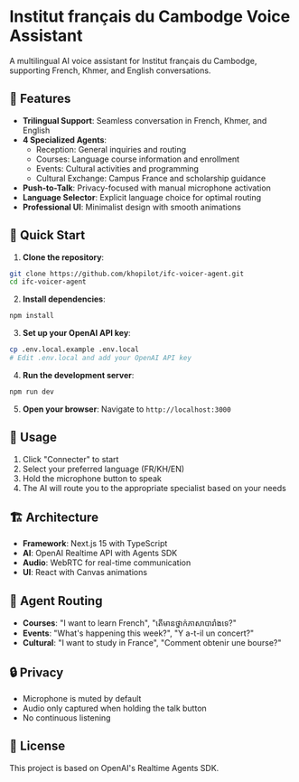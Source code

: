 # Institut français du Cambodge Voice Assistant

A multilingual AI voice assistant for Institut français du Cambodge, supporting French, Khmer, and English conversations.

## 🌟 Features

- **Trilingual Support**: Seamless conversation in French, Khmer, and English
- **4 Specialized Agents**:
  - Reception: General inquiries and routing
  - Courses: Language course information and enrollment
  - Events: Cultural activities and programming
  - Cultural Exchange: Campus France and scholarship guidance
- **Push-to-Talk**: Privacy-focused with manual microphone activation
- **Language Selector**: Explicit language choice for optimal routing
- **Professional UI**: Minimalist design with smooth animations

## 🚀 Quick Start

1. **Clone the repository**:
```bash
git clone https://github.com/khopilot/ifc-voicer-agent.git
cd ifc-voicer-agent
```

2. **Install dependencies**:
```bash
npm install
```

3. **Set up your OpenAI API key**:
```bash
cp .env.local.example .env.local
# Edit .env.local and add your OpenAI API key
```

4. **Run the development server**:
```bash
npm run dev
```

5. **Open your browser**:
Navigate to `http://localhost:3000`

## 🎯 Usage

1. Click "Connecter" to start
2. Select your preferred language (FR/KH/EN)
3. Hold the microphone button to speak
4. The AI will route you to the appropriate specialist based on your needs

## 🏗️ Architecture

- **Framework**: Next.js 15 with TypeScript
- **AI**: OpenAI Realtime API with Agents SDK
- **Audio**: WebRTC for real-time communication
- **UI**: React with Canvas animations

## 📝 Agent Routing

- **Courses**: "I want to learn French", "តើមានថ្នាក់ភាសាបារាំងទេ?"
- **Events**: "What's happening this week?", "Y a-t-il un concert?"
- **Cultural**: "I want to study in France", "Comment obtenir une bourse?"

## 🔒 Privacy

- Microphone is muted by default
- Audio only captured when holding the talk button
- No continuous listening

## 📄 License

This project is based on OpenAI's Realtime Agents SDK.